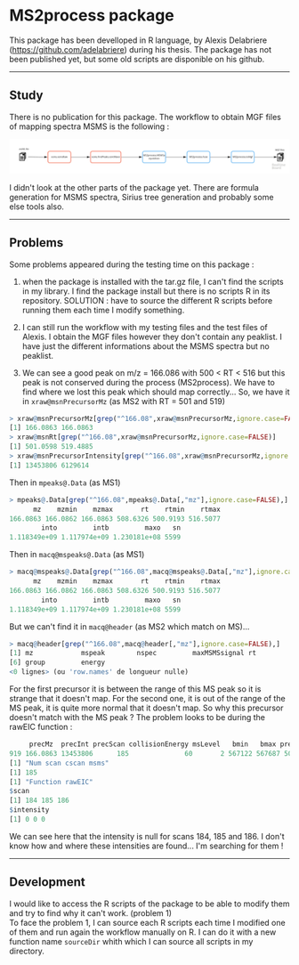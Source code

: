 # MS2process package

This package has been develloped in R language, by Alexis Delabriere (https://github.com/adelabriere) during his thesis.
The package has not been published yet, but some old scripts are disponible on his github.


***
## Study
There is no publication for this package.
The workflow to obtain MGF files of mapping spectra MSMS is the following :

![Workflow MS2process](https://github.com/jsaintvanne/MyMSMSstudy/blob/develop/MS2process/Workflow%20for%20MSMS%20-%20MS2process.jpg?raw=true)

I didn't look at the other parts of the package yet. There are formula generation for MSMS spectra, Sirius tree generation and probably some else tools also.


***
## Problems

Some problems appeared during the testing time on this package :

1. when the package is installed with the tar.gz file, I can't find the scripts in my library. I find the package install but there is no scripts R in its repository. SOLUTION : have to source the different R scripts before running them each time I modify something.

2. I can still run the workflow with my testing files and the test files of Alexis. I obtain the MGF files however they don't contain any peaklist. I have just the different informations about the MSMS spectra but no peaklist.

3. We can see a good peak on m/z = 166.086 with 500 < RT < 516 but this peak is not conserved during the process (MS2process). We have to find where we lost this peak which should map correctly... So, we have it in `xraw@msnPrecursorMz` (as MS2 with RT = 501 and 519)
```R
> xraw@msnPrecursorMz[grep("^166.08",xraw@msnPrecursorMz,ignore.case=FALSE)]
[1] 166.0863 166.0863
> xraw@msnRt[grep("^166.08",xraw@msnPrecursorMz,ignore.case=FALSE)]
[1] 501.0598 519.4885
> xraw@msnPrecursorIntensity[grep("^166.08",xraw@msnPrecursorMz,ignore.case=FALSE)]
[1] 13453806 6129614
```
Then in `mpeaks@.Data` (as MS1)
```R
> mpeaks@.Data[grep("^166.08",mpeaks@.Data[,"mz"],ignore.case=FALSE),]
      mz    mzmin    mzmax       rt    rtmin    rtmax
166.0863 166.0862 166.0863 508.6326 500.9193 516.5077
        into         intb         maxo   sn
1.118349e+09 1.117974e+09 1.230181e+08 5599
```
 Then in `macq@mspeaks@.Data` (as MS1)
```R
> macq@mspeaks@.Data[grep("^166.08",macq@mspeaks@.Data[,"mz"],ignore.case=FALSE),]
      mz    mzmin    mzmax       rt    rtmin    rtmax
166.0863 166.0862 166.0863 508.6326 500.9193 516.5077
        into         intb         maxo   sn
1.118349e+09 1.117974e+09 1.230181e+08 5599
```
 But we can't find it in `macq@header` (as MS2 which match on MS)...
```R
> macq@header[grep("^166.08",macq@header[,"mz"],ignore.case=FALSE),]
[1] mz            mspeak        nspec         maxMSMSsignal rt           
[6] group         energy       
<0 lignes> (ou 'row.names' de longueur nulle)
```
 For the first precursor it is between the range of this MS peak so it is strange that it doesn't map. For the second one, it is out of the range of the MS peak, it is quite more normal that it doesn't map. So why this precursor doesn't match with the MS peak ? The problem looks to be during the rawEIC function :
 ```R
      precMz  precInt precScan collisionEnergy msLevel   bmin   bmax precTime
919 166.0863 13453806      185              60       2 567122 567687 500.9193
[1] "Num scan cscan msms"
[1] 185
[1] "Function rawEIC"
$scan
[1] 184 185 186
$intensity
[1] 0 0 0
 ```
 We can see here that the intensity is null for scans 184, 185 and 186. I don't know how and where these intensities are found... I'm searching for them !


***
## Development
I would like to access the R scripts of the package to be able to modify them and try to find why it can't work. (problem 1)  
To face the problem 1, I can source each R scripts each time I modified one of them and run again the workflow manually on R. I can do it with a new function name `sourceDir` whith which I can source all scripts in my directory.
